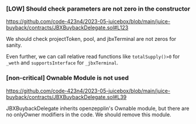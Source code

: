 ### [LOW] Should check parameters are not zero in the constructor

https://github.com/code-423n4/2023-05-juicebox/blob/main/juice-buyback/contracts/JBXBuybackDelegate.sol#L123

We should check projectToken, pool, and jbxTerminal are not zeros for sanity.

Even further, we can call relative read functions like `totalSupply()>0` for `_weth` and `supportsInterface` for `_jbxTerminal`.

### [non-critical] Ownable Module is not used

https://github.com/code-423n4/2023-05-juicebox/blob/main/juice-buyback/contracts/JBXBuybackDelegate.sol#L39

JBXBuybackDelegate inherits openzepplin's Ownable module, but there are no onlyOwner modifiers in the code. We should remove this module.